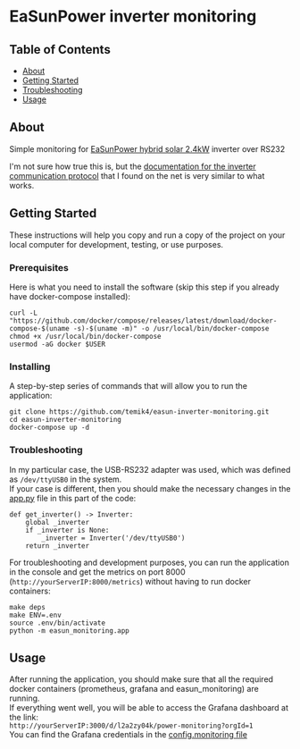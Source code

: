 # EaSunPower inverter monitoring

## Table of Contents

- [About](#about)
- [Getting Started](#getting_started)
- [Troubleshooting](#troubleshooting)
- [Usage](#usage)

## About <a name = "about"></a>
Simple monitoring for <a href="https://www.easunpower.com/products/easun-power-pwm-3kva-2400w-24v-solar-inverter-off-grid-hybrid-220v-80a-charging-current" target="_blank">EaSunPower hybrid solar 2.4kW</a> inverter over RS232

I'm not sure how true this is, but the [documentation for the inverter communication protocol](HS_MS_MSX_RS232_Protocol_20140822_after_current_upgrade.pdf) that I found on the net is very similar to what works.

## Getting Started <a name = "getting_started"></a>

These instructions will help you copy and run a copy of the project on your local computer for development, testing, or use purposes.


### Prerequisites

Here is what you need to install the software (skip this step if you already have docker-compose installed):

```
curl -L "https://github.com/docker/compose/releases/latest/download/docker-compose-$(uname -s)-$(uname -m)" -o /usr/local/bin/docker-compose
chmod +x /usr/local/bin/docker-compose
usermod -aG docker $USER
```

### Installing

A step-by-step series of commands that will allow you to run the application:

```
git clone https://github.com/temik4/easun-inverter-monitoring.git
cd easun-inverter-monitoring
docker-compose up -d
```

### Troubleshooting <a name = "troubleshooting"></a>

In my particular case, the USB-RS232 adapter was used, which was defined as ```/dev/ttyUSB0``` in the system.</br>
If your case is different, then you should make the necessary changes in the [app.py](easun_monitoring/app.py) file in this part of the code:

```
def get_inverter() -> Inverter:
    global _inverter
    if _inverter is None:
        _inverter = Inverter('/dev/ttyUSB0')
    return _inverter
```

For troubleshooting and development purposes, you can run the application in the console and get the metrics on port 8000 (```http://yourServerIP:8000/metrics```) without having to run docker containers: 

```
make deps
make ENV=.env
source .env/bin/activate
python -m easun_monitoring.app
```


## Usage <a name = "usage"></a>

After running the application, you should make sure that all the required docker containers (prometheus, grafana and easun_monitoring) are running.</br>
If everything went well, you will be able to access the Grafana dashboard at the link:</br> ```http://yourServerIP:3000/d/l2a2zy04k/power-monitoring?orgId=1```</br>
You can find the Grafana credentials in the [config.monitoring file](grafana/config.monitoring)
